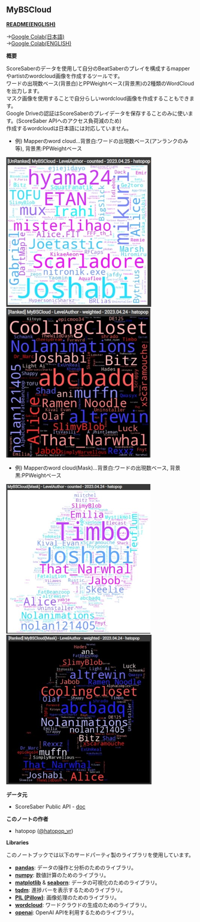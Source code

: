 ## MyBSCloud

<b>[README(ENGLISH)](README_EN.md)</b>

->[Google Colab(日本語)](https://colab.research.google.com/github/hatopopvr/MyBSCloud/blob/main/MyBSCloud.ipynb)  
->[Google Colab(ENGLISH)](https://colab.research.google.com/github/hatopopvr/MyBSCloud/blob/main/MyBSCloud_En.ipynb)

<b>概要</b>  

ScoreSaberのデータを使用して自分のBeatSaberのプレイを構成するmapperやartistのwordcloud画像を作成するツールです。<br />
ワードの出現数ベース(背景白)とPPWeightベース(背景黒)の2種類のWordCloudを出力します。<br />
マスク画像を使用することで自分らしいwordcloud画像を作成することもできます。<br />
Google Driveの認証はScoreSaberのプレイデータを保存することのみに使います。(ScoreSaber APIへのアクセス負荷減のため)<br />
作成するwordcloudは日本語には対応していません。<br />

- 例) Mapperのword cloud…背景白:ワードの出現数ベース(アンランクのみ等), 背景黒:PPWeightベース

![wordcloud](images/img_006.jpg) ![wordcloud](images/img_002.jpg)

- 例) Mapperのword cloud(Mask)…背景白:ワードの出現数ベース, 背景黒:PPWeightベース

![wordcloud](images/img_003.jpg) ![wordcloud](images/img_004.jpg)

<b>データ元</b>
- ScoreSaber Public API - [doc](https://docs.scoresaber.com/)  

<b>このノートの作者</b>
- hatopop ([@hatopop_vr](https://twitter.com/hatopop_vr))

<b>Libraries</b>

このノートブックでは以下のサードパーティ製のライブラリを使用しています。

- [**pandas**](https://pandas.pydata.org/): データの操作と分析のためのライブラリ。
- [**numpy**](https://numpy.org/): 数値計算のためのライブラリ。
- [**matplotlib**](https://matplotlib.org/) & [**seaborn**](https://seaborn.pydata.org/): データの可視化のためのライブラリ。
- [**tqdm**](https://tqdm.github.io/): 進捗バーを表示するためのライブラリ。
- [**PIL (Pillow)**](https://pillow.readthedocs.io/en/stable/): 画像処理のためのライブラリ。
- [**wordcloud**](https://amueller.github.io/word_cloud/): ワードクラウドの生成のためのライブラリ。
- [**openai**](https://github.com/openai/openai): OpenAI APIを利用するためのライブラリ。
